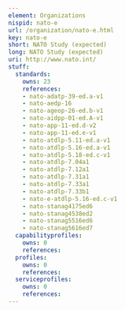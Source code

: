```yaml
---
element: Organizations
nispid: nato-e
url: /organization/nato-e.html
key: nato-e
short: NATO Study (expected)
long: NATO Study (expected)
uri: http://www.nato.int/
stuff:
  standards:
    owns: 23
    references:
    - nato-adatp-39-ed.a-v1
    - nato-aedp-16
    - nato-ageop-26-ed.b-v1
    - nato-aidpp-01-ed.A-v1
    - nato-app-11-ed.d-v2
    - nato-app-11-ed.e-v1
    - nato-atdlp-5.11-ed.a-v1
    - nato-atdlp-5.16-ed.a-v1
    - nato-atdlp-5.18-ed.c-v1
    - nato-atdlp-7.04a1
    - nato-atdlp-7.12a1
    - nato-atdlp-7.31a1
    - nato-atdlp-7.33a1
    - nato-atdlp-7.33b1
    - nato-e-atdlp-5.16-ed.c-v1
    - nato-stanag4175ed6
    - nato-stanag4538ed2
    - nato-stanag5516ed6
    - nato-stanag5616ed7
  capabilityprofiles:
    owns: 0
    references:
  profiles:
    owns: 0
    references:
  serviceprofiles:
    owns: 0
    references:
---
```

